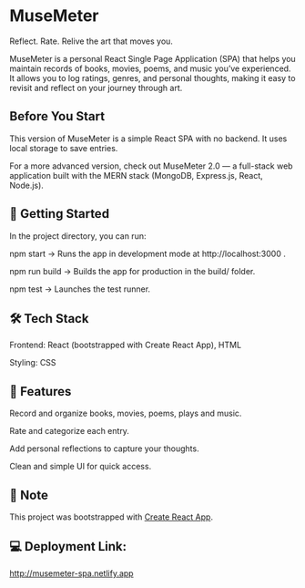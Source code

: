 # MuseMeter

Reflect. Rate. Relive the art that moves you.

MuseMeter is a personal React Single Page Application (SPA) that helps you maintain records of books, movies, poems, and music you’ve experienced. It allows you to log ratings, genres, and personal thoughts, making it easy to revisit and reflect on your journey through art.

## Before You Start

This version of MuseMeter is a simple React SPA with no backend. It uses local storage to save entries.

For a more advanced version, check out MuseMeter 2.0 — a full-stack web application built with the MERN stack (MongoDB, Express.js, React, Node.js).

## 🚀 Getting Started

In the project directory, you can run:

npm start → Runs the app in development mode at http://localhost:3000
.

npm run build → Builds the app for production in the build/ folder.

npm test → Launches the test runner.

## 🛠️ Tech Stack

Frontend: React (bootstrapped with Create React App), HTML

Styling: CSS

## 📖 Features

Record and organize books, movies, poems, plays and music.

Rate and categorize each entry.

Add personal reflections to capture your thoughts.

Clean and simple UI for quick access.

## 📌 Note

This project was bootstrapped with [Create React App](https://github.com/facebook/create-react-app).

## 💻 Deployment Link:

http://musemeter-spa.netlify.app
